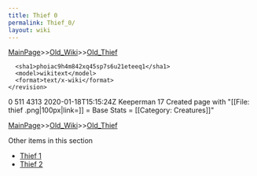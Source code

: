 ```yaml
---
title: Thief 0
permalink: Thief_0/
layout: wiki
---
```


[MainPage](/keeperrl_wiki/ "wikilink")>>[Old_Wiki](/keeperrl_wiki/Old_Wiki "wikilink")>>[Old_Thief](/keeperrl_wiki/Old_Thief "wikilink")

      <sha1>phoiac9h4m842xq45sp7s6u21eteeq1</sha1>
      <model>wikitext</model>
      <format>text/x-wiki</format>
    </revision>
  </page>
  <page>
    <title>Thief</title>
    <ns>0</ns>
    <id>511</id>
    <revision>
      <id>4313</id>
      <timestamp>2020-01-18T15:15:24Z</timestamp>
      <contributor>
        <username>Keeperman</username>
        <id>17</id>
      </contributor>
      <comment>Created page with &quot;[[File: thief .png|100px|link=]]  = Base Stats =  [[Category: Creatures]]&quot;</comment>
      

[MainPage](/keeperrl_wiki/ "wikilink")>>[Old_Wiki](/keeperrl_wiki/Old_Wiki "wikilink")>>[Old_Thief](/keeperrl_wiki/Old_Thief "wikilink")

Other items in this section
-    [Thief 1](/keeperrl_wiki/Thief_1 "wikilink")
-    [Thief 2](/keeperrl_wiki/Thief_2 "wikilink")
